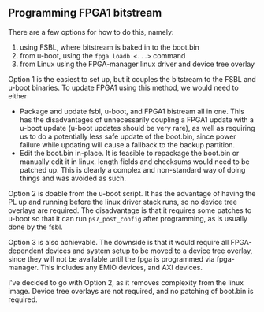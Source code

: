 ## Programming FPGA1 bitstream
There are a few options for how to do this, namely:
1. using FSBL, where bitstream is baked in to the boot.bin
2. from u-boot, using the `fpga loadb <...>` command
3. from Linux using the FPGA-manager linux driver and device tree overlay

Option 1 is the easiest to set up, but it couples the bitstream to the FSBL and
u-boot binaries. To update FPGA1 using this method, we would need to either
- Package and update fsbl, u-boot, and FPGA1 bistream all in one. This has the
  disadvantages of unnecessarily coupling a FPGA1 update with a u-boot update
  (u-boot updates should be very rare), as well as requiring us to do a
  potentially less safe update of the boot.bin, since power failure while
  updating will cause a fallback to the backup partition.
- Edit the boot.bin in-place. It is feasible to repackage the boot.bin or
  manually edit it in linux. length fields and checksums would need to be
  patched up. This is clearly a complex and non-standard way of doing things
  and was avoided as such.

Option 2 is doable from the u-boot script. It has the advantage of having the
PL up and running before the linux driver stack runs, so no device tree
overlays are required. The disadvantage is that it requires some patches to
u-boot so that it can run `ps7_post_config` after programming, as is usually
done by the fsbl.

Option 3 is also achievable. The downside is that it would require all
FPGA-dependent devices and system setup to be moved to a device tree overlay,
since they will not be available until the fpga is programmed via fpga-manager.
This includes any EMIO devices, and AXI devices.



I've decided to go with Option 2, as it removes complexity from the linux
image. Device tree overlays are not required, and no patching of boot.bin is
required.
